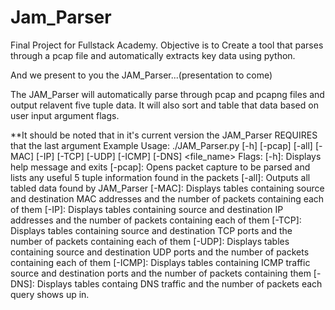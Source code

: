 # Jam_Parser
Final Project for Fullstack Academy. Objective is to Create a tool that parses through a pcap file and automatically extracts key data using python.

And we present to you the JAM_Parser...(presentation to come)

The JAM_Parser will automatically parse through pcap and pcapng files and output relavent five tuple data. It will also sort and table that data based on user input argument flags.

**It should be noted that in it's current version the JAM_Parser REQUIRES that the last argument
Example Usage:
              ./JAM_Parser.py [-h] [-pcap] [-all] [-MAC] [-IP] [-TCP] [-UDP] [-ICMP] [-DNS] <file_name>
Flags:
      [-h]: Displays help message and exits
      [-pcap]: Opens packet capture to be parsed and lists any useful 5 tuple information found in the packets
      [-all]: Outputs all tabled data found by JAM_Parser
      [-MAC]: Displays tables containing source and destination MAC addresses and the number of packets containing each of them
      [-IP]: Displays tables containing source and destination IP addresses and the number of packets containing each of them
      [-TCP]: Displays tables containing source and destination TCP ports and the number of packets containing each of them
      [-UDP]: Displays tables containing source and destination UDP ports and the number of packets containing each of them
      [-ICMP]: Displays tables containing ICMP traffic source and destination ports and the number of packets containing them
      [-DNS]: Displays tables containg DNS traffic and the number of packets each query shows up in.
     
     
 
